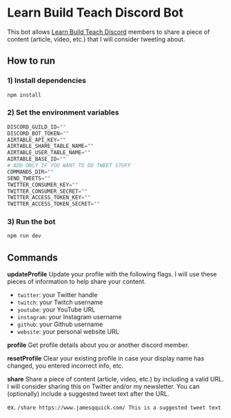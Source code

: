 # Learn Build Teach Discord Bot

This bot allows [Learn Build Teach Discord](https://discord.gg/vM2bagU) members to share a piece of content (article, video, etc.) that I will consider tweeting about.

## How to run

### 1) Install dependencies

```sh
npm install
```

### 2) Set the environment variables

```py
DISCORD_GUILD_ID=""
DISCORD_BOT_TOKEN=""
AIRTABLE_API_KEY=""
AIRTABLE_SHARE_TABLE_NAME=""
AIRTABLE_USER_TABLE_NAME=""
AIRTABLE_BASE_ID=""
# ADD ONLY IF YOU WANT TO DO TWEET STUFF
COMMANDS_DIR=""
SEND_TWEETS=""
TWITTER_CONSUMER_KEY=""
TWITTER_CONSUMER_SECRET=""
TWITTER_ACCESS_TOKEN_KEY=""
TWITTER_ACCESS_TOKEN_SECRET=""
```

### 3) Run the bot

```sh
npm run dev
```

## Commands

**updateProfile**
Update your profile with the following flags. I will use these pieces of information to help share your content.

-   `twitter`: your Twitter handle
-   `twitch`: your Twitch username
-   `youtube`: your YouTube URL
-   `instagram`: your Instagram username
-   `github`: your Github username
-   `website`: your personal website URL

**profile**
Get profile details about you or another discord member.

**resetProfile**
Clear your existing profile in case your display name has changed, you entered incorrect info, etc.

**share**
Share a piece of content (article, video, etc.) by including a valid URL. I will consider sharing this on Twitter and/or my newsletter. You can (optionally) include a suggested tweet text after the URL.

ex. `/share https://www.jamesqquick.com/ This is a suggested tweet text`
